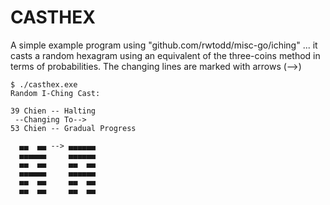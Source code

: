 # CASTHEX

A simple example program using "github.com/rwtodd/misc-go/iching" ... it
casts a random hexagram using an equivalent of the
three-coins method in terms of probabilities.  The changing lines
are marked with arrows (-->)

~~~~~~
$ ./casthex.exe
Random I-Ching Cast:

39 Chien -- Halting
 --Changing To-->
53 Chien -- Gradual Progress

  ▄▄  ▄▄ --> ▄▄▄▄▄▄
  ▄▄▄▄▄▄     ▄▄▄▄▄▄
  ▄▄  ▄▄     ▄▄  ▄▄
  ▄▄▄▄▄▄     ▄▄▄▄▄▄
  ▄▄  ▄▄     ▄▄  ▄▄
  ▄▄  ▄▄     ▄▄  ▄▄

~~~~~~
